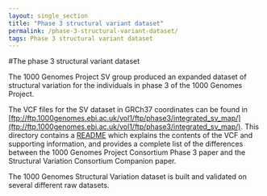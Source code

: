 ```yaml
---
layout: single_section
title: "Phase 3 structural variant dataset"
permalink: /phase-3-structural-variant-dataset/
tags: Phase 3 structural variant dataset
---
```

#The phase 3 structural variant dataset

The 1000 Genomes Project SV group produced an expanded dataset of structural variation for the individuals in phase 3 of the 1000 Genomes Project.

The VCF files for the SV dataset in GRCh37 coordinates can be found in [ftp://ftp.1000genomes.ebi.ac.uk/vol1/ftp/phase3/integrated_sv_map/](ftp://ftp.1000genomes.ebi.ac.uk/vol1/ftp/phase3/integrated_sv_map/). This directory contains a [README](http://ftp.1000genomes.ebi.ac.uk/vol1/ftp/phase3/integrated_sv_map/README_phase3_sv_callset_20150224) which explains the contents of the VCF and supporting information, and provides a complete list of the differences between the 1000 Genomes Project Consortium Phase 3 paper and the Structural Variation Consortium Companion paper.

The 1000 Genomes Structural Variation dataset is built and validated on several different raw datasets.
